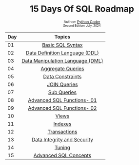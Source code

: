 <div align="center">
  <h1> 15 Days Of SQL Roadmap</h1>
<sub>Author:
<a href="https://github.com/PythonCode9" target="_blank">Python Coder</a><br>
<small> Second Edition: July, 2024</small>
</sub></div>


| Day | Topics                                                    |
|------|:---------------------------------------------------------:|
| 01  |  [Basic SQL Syntax](./Day%2001%3A%20Basic%20SQL%20Syntax/Day%2001.md)|
| 02  |  [Data Definition Language (DDL)](./Day%2002%3A%20DDL/Day%2002.md)|
| 03  |  [Data Manipulation Language (DML)](./Day%2003%3A%20DML/Day%2003.md)|
| 04  |  [Aggregate Queries](./Day%2004%3A%20Aggregate%20Queries/Day%2004.md)|
| 05  |  [Data Constraints](./Day%2005%3A%20Data%20Constraints/Day%2005.md)|
| 06  |  [JOIN Queries](./Day%2006%3A%20JOIN%20Queries/Day%2006.md)|
| 07  |  [Sub Queries](./Day%2007%3A%20Sub%20Queries/Day%2007.md)|
| 08  |  [Advanced SQL Functions- 01](./Day%2008%3A%20Advanced%20SQL%20Functions-%2001/Day%2008.md)|
| 09  |  [Advanced SQL Functions- 02](./Day%2009%3A%20Advanced%20SQL%20Functions-%2002/Day%2009.md)|
| 10  |  [Views](./Day%2010%3A%20Views/Day%2010.md)|
| 11  |  [Indexes](./Day%2011%3A%20Indexes/Day%2011.md)|
| 12  |  [Transactions](./Day%2012%3A%20Transactions/Day%2012.md)|
| 13  |  [Data Integrity and Security](./Day%2013%3A%20Data%20Integrity%20and%20Security/Day%2013.md)|
| 14  |  [Tuning](./Day%2014%3A%20Tuning/Day%2014.md)|
| 15  |  [Advanced SQL Concepts](./Day%2015%3A%20Advanced%20SQL%20Concepts/Day%2015.md)|
